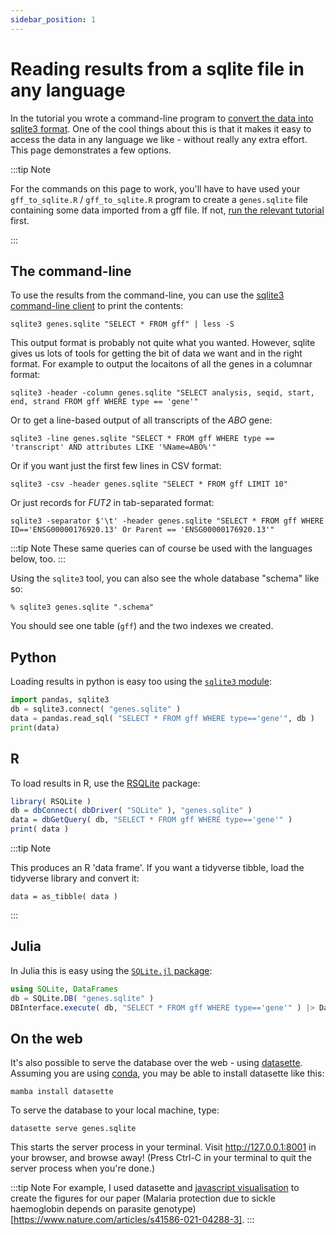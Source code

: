 ```yaml
---
sidebar_position: 1
---
```


# Reading results from a sqlite file in any language

In the tutorial you wrote a command-line program to [convert the data into sqlite3
format](008_Converting_gff_to_sqlite.md).  One of the cool things about this is that it makes it easy to access the data
in any language we like - without really any extra effort.  This page demonstrates a few options. 

:::tip Note

For the commands on this page to work, you'll have to have used your `gff_to_sqlite.R` / `gff_to_sqlite.R` program to
create a `genes.sqlite` file containing some data imported from a gff file.  If not, [run the relevant
tutorial](../008_Converting_gff_to_sqlite.md) first.

:::

## The command-line

To use the results from the command-line, you can use the [sqlite3 command-line client](www.sqlite.org) to print
the contents:

```
sqlite3 genes.sqlite "SELECT * FROM gff" | less -S
```

This output format is probably not quite what you wanted. However, sqlite gives us lots of tools for getting the
bit of data we want and in the right format. For example to output the locaitons of all the genes in a columnar
format:

```
sqlite3 -header -column genes.sqlite "SELECT analysis, seqid, start, end, strand FROM gff WHERE type == 'gene'"
```

Or to get a line-based output of all transcripts of the *ABO* gene:
```
sqlite3 -line genes.sqlite "SELECT * FROM gff WHERE type == 'transcript' AND attributes LIKE '%Name=ABO%'"
```

Or if you want just the first few lines in CSV format:
```
sqlite3 -csv -header genes.sqlite "SELECT * FROM gff LIMIT 10"
```

Or just records for *FUT2* in tab-separated format:
```
sqlite3 -separator $'\t' -header genes.sqlite "SELECT * FROM gff WHERE ID=='ENSG00000176920.13' Or Parent == 'ENSG00000176920.13'"
```

:::tip Note
These same queries can of course be used with the languages below, too.
:::

Using the `sqlite3` tool, you can also see the whole database "schema" like so:
```
% sqlite3 genes.sqlite ".schema"
```
You should see one table (`gff`) and the two indexes we created.

## Python

Loading results in python is easy too using the [`sqlite3` module](https://docs.python.org/3/library/sqlite3.html):

```python
import pandas, sqlite3
db = sqlite3.connect( "genes.sqlite" )
data = pandas.read_sql( "SELECT * FROM gff WHERE type=='gene'", db )
print(data)
```

## R

To load results in R, use the [RSQLite](https://cran.r-project.org/web/packages/RSQLite/index.html) package:

```R
library( RSQLite )
db = dbConnect( dbDriver( "SQLite" ), "genes.sqlite" )
data = dbGetQuery( db, "SELECT * FROM gff WHERE type=='gene'" )
print( data )
```

:::tip Note

This produces an R 'data frame'.  If you want a tidyverse tibble, load the tidyverse library and convert it:
```
data = as_tibble( data )
```
:::

## Julia

In Julia this is easy using the [`SQLite.jl` package](https://github.com/JuliaDatabases/SQLite.jl):

```julia
using SQLite, DataFrames
db = SQLite.DB( "genes.sqlite" )
DBInterface.execute( db, "SELECT * FROM gff WHERE type=='gene'" ) |> DataFrame
```

## On the web

It's also possible to serve the database over the web - using [datasette](https://datasette.io).
Assuming you are using [conda](/prerequisites/CONDA.md), you may be able to install datasette like this:
```
mamba install datasette
```

To serve the database to your local machine, type:
```
datasette serve genes.sqlite
```

This starts the server process in your terminal. Visit <http://127.0.0.1:8001> in your browser, and browse away!
(Press Ctrl-C in your terminal to quit the server process when you're done.)

:::tip Note
For example, I used datasette and [javascript visualisation](/prerequisites/Other_languages/javascript.md) to create the
figures for our paper (Malaria protection due to sickle haemoglobin depends on parasite
genotype)[https://www.nature.com/articles/s41586-021-04288-3].
:::
